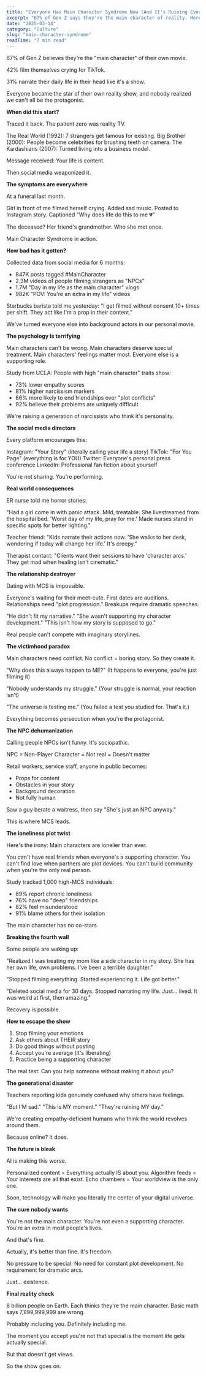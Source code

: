 ```yaml
---
title: "Everyone Has Main Character Syndrome Now (And It's Ruining Everything)"
excerpt: "67% of Gen Z says they're the main character of reality. Here's why that's breaking society."
date: "2025-03-14"
category: "Culture"
slug: "main-character-syndrome"
readTime: "7 min read"
---
```


67% of Gen Z believes they're the "main character" of their own movie.

42% film themselves crying for TikTok.

31% narrate their daily life in their head like it's a show.

Everyone became the star of their own reality show, and nobody realized we can't all be the protagonist.

**When did this start?**

Traced it back. The patient zero was reality TV.

The Real World (1992): 7 strangers get famous for existing.
Big Brother (2000): People become celebrities for brushing teeth on camera.
The Kardashians (2007): Turned living into a business model.

Message received: Your life is content.

Then social media weaponized it.

**The symptoms are everywhere**

At a funeral last month. 

Girl in front of me filmed herself crying.
Added sad music.
Posted to Instagram story.
Captioned "Why does life do this to me 💔"

The deceased? Her friend's grandmother. Who she met once.

Main Character Syndrome in action.

**How bad has it gotten?**

Collected data from social media for 6 months:

- 847K posts tagged #MainCharacter
- 2.3M videos of people filming strangers as "NPCs"
- 1.7M "Day in my life as the main character" vlogs
- 982K "POV: You're an extra in my life" videos

Starbucks barista told me yesterday: "I get filmed without consent 10+ times per shift. They act like I'm a prop in their content."

We've turned everyone else into background actors in our personal movie.

**The psychology is terrifying**

Main characters can't be wrong.
Main characters deserve special treatment.
Main characters' feelings matter most.
Everyone else is a supporting role.

Study from UCLA: People with high "main character" traits show:
- 73% lower empathy scores
- 81% higher narcissism markers
- 66% more likely to end friendships over "plot conflicts"
- 92% believe their problems are uniquely difficult

We're raising a generation of narcissists who think it's personality.

**The social media directors**

Every platform encourages this:

Instagram: "Your Story" (literally calling your life a story)
TikTok: "For You Page" (everything is for YOU)
Twitter: Everyone's personal press conference
LinkedIn: Professional fan fiction about yourself

You're not sharing. You're performing.

**Real world consequences**

ER nurse told me horror stories:

"Had a girl come in with panic attack. Mild, treatable. She livestreamed from the hospital bed. 'Worst day of my life, pray for me.' Made nurses stand in specific spots for better lighting."

Teacher friend: "Kids narrate their actions now. 'She walks to her desk, wondering if today will change her life.' It's creepy."

Therapist contact: "Clients want their sessions to have 'character arcs.' They get mad when healing isn't cinematic."

**The relationship destroyer**

Dating with MCS is impossible.

Everyone's waiting for their meet-cute.
First dates are auditions.
Relationships need "plot progression."
Breakups require dramatic speeches.

"He didn't fit my narrative."
"She wasn't supporting my character development."
"This isn't how my story is supposed to go."

Real people can't compete with imaginary storylines.

**The victimhood paradox**

Main characters need conflict.
No conflict = boring story.
So they create it.

"Why does this always happen to ME?"
(It happens to everyone, you're just filming it)

"Nobody understands my struggle."
(Your struggle is normal, your reaction isn't)

"The universe is testing me."
(You failed a test you studied for. That's it.)

Everything becomes persecution when you're the protagonist.

**The NPC dehumanization**

Calling people NPCs isn't funny. It's sociopathic.

NPC = Non-Player Character = Not real = Doesn't matter

Retail workers, service staff, anyone in public becomes:
- Props for content
- Obstacles in your story  
- Background decoration
- Not fully human

Saw a guy berate a waitress, then say "She's just an NPC anyway."

This is where MCS leads.

**The loneliness plot twist**

Here's the irony: Main characters are lonelier than ever.

You can't have real friends when everyone's a supporting character.
You can't find love when partners are plot devices.
You can't build community when you're the only real person.

Study tracked 1,000 high-MCS individuals:
- 89% report chronic loneliness
- 76% have no "deep" friendships
- 82% feel misunderstood
- 91% blame others for their isolation

The main character has no co-stars.

**Breaking the fourth wall**

Some people are waking up:

"Realized I was treating my mom like a side character in my story. She has her own life, own problems. I've been a terrible daughter."

"Stopped filming everything. Started experiencing it. Life got better."

"Deleted social media for 30 days. Stopped narrating my life. Just... lived. It was weird at first, then amazing."

Recovery is possible.

**How to escape the show**

1. Stop filming your emotions
2. Ask others about THEIR story
3. Do good things without posting
4. Accept you're average (it's liberating)
5. Practice being a supporting character

The real test: Can you help someone without making it about you?

**The generational disaster**

Teachers reporting kids genuinely confused why others have feelings.

"But I'M sad."
"This is MY moment."
"They're ruining MY day."

We're creating empathy-deficient humans who think the world revolves around them.

Because online? It does.

**The future is bleak**

AI is making this worse.

Personalized content = Everything actually IS about you.
Algorithm feeds = Your interests are all that exist.
Echo chambers = Your worldview is the only one.

Soon, technology will make you literally the center of your digital universe.

**The cure nobody wants**

You're not the main character.
You're not even a supporting character.
You're an extra in most people's lives.

And that's fine.

Actually, it's better than fine. It's freedom.

No pressure to be special.
No need for constant plot development.
No requirement for dramatic arcs.

Just... existence.

**Final reality check**

8 billion people on Earth.
Each thinks they're the main character.
Basic math says 7,999,999,999 are wrong.

Probably including you.
Definitely including me.

The moment you accept you're not that special is the moment life gets actually special.

But that doesn't get views.

So the show goes on.